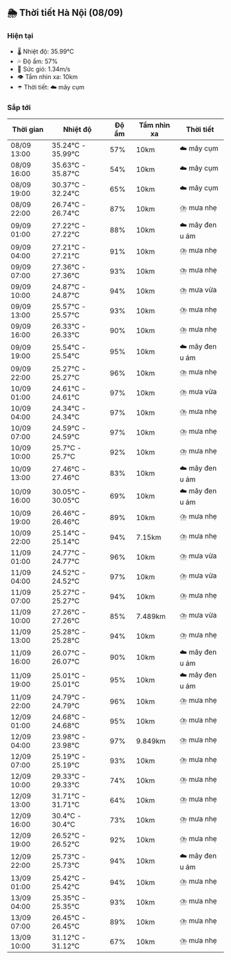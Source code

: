 ## 🌦️ Thời tiết Hà Nội (08/09)

### Hiện tại

- 🌡️ Nhiệt độ: 35.99℃
- 💦 Độ ẩm: 57%
- 💨 Sức gió: 1.34m/s
- 👁️ Tầm nhìn xa: 10km
- ☂️ Thời tiết: ☁️ mây cụm

### Sắp tới

| Thời gian | Nhiệt độ | Độ ẩm | Tầm nhìn xa | Thời tiết |
| --- | --- | --- | --- | --- |
| 08/09 13:00 | 35.24℃ - 35.99℃ | 57% | 10km | ☁️ mây cụm |
| 08/09 16:00 | 35.63℃ - 35.87℃ | 54% | 10km | ☁️ mây cụm |
| 08/09 19:00 | 30.37℃ - 32.24℃ | 65% | 10km | ☁️ mây cụm |
| 08/09 22:00 | 26.74℃ - 26.74℃ | 87% | 10km | ⛈️ mưa nhẹ |
| 09/09 01:00 | 27.22℃ - 27.22℃ | 88% | 10km | ☁️ mây đen u ám |
| 09/09 04:00 | 27.21℃ - 27.21℃ | 91% | 10km | ⛈️ mưa nhẹ |
| 09/09 07:00 | 27.36℃ - 27.36℃ | 93% | 10km | ⛈️ mưa nhẹ |
| 09/09 10:00 | 24.87℃ - 24.87℃ | 94% | 10km | ⛈️ mưa vừa |
| 09/09 13:00 | 25.57℃ - 25.57℃ | 93% | 10km | ⛈️ mưa nhẹ |
| 09/09 16:00 | 26.33℃ - 26.33℃ | 90% | 10km | ⛈️ mưa nhẹ |
| 09/09 19:00 | 25.54℃ - 25.54℃ | 95% | 10km | ☁️ mây đen u ám |
| 09/09 22:00 | 25.27℃ - 25.27℃ | 96% | 10km | ⛈️ mưa nhẹ |
| 10/09 01:00 | 24.61℃ - 24.61℃ | 97% | 10km | ⛈️ mưa vừa |
| 10/09 04:00 | 24.34℃ - 24.34℃ | 97% | 10km | ⛈️ mưa nhẹ |
| 10/09 07:00 | 24.59℃ - 24.59℃ | 97% | 10km | ⛈️ mưa nhẹ |
| 10/09 10:00 | 25.7℃ - 25.7℃ | 92% | 10km | ⛈️ mưa nhẹ |
| 10/09 13:00 | 27.46℃ - 27.46℃ | 83% | 10km | ☁️ mây đen u ám |
| 10/09 16:00 | 30.05℃ - 30.05℃ | 69% | 10km | ☁️ mây đen u ám |
| 10/09 19:00 | 26.46℃ - 26.46℃ | 89% | 10km | ⛈️ mưa nhẹ |
| 10/09 22:00 | 25.14℃ - 25.14℃ | 94% | 7.15km | ⛈️ mưa nhẹ |
| 11/09 01:00 | 24.77℃ - 24.77℃ | 96% | 10km | ⛈️ mưa vừa |
| 11/09 04:00 | 24.52℃ - 24.52℃ | 97% | 10km | ⛈️ mưa vừa |
| 11/09 07:00 | 25.27℃ - 25.27℃ | 94% | 10km | ⛈️ mưa nhẹ |
| 11/09 10:00 | 27.26℃ - 27.26℃ | 85% | 7.489km | ⛈️ mưa vừa |
| 11/09 13:00 | 25.28℃ - 25.28℃ | 94% | 10km | ⛈️ mưa nhẹ |
| 11/09 16:00 | 26.07℃ - 26.07℃ | 90% | 10km | ☁️ mây đen u ám |
| 11/09 19:00 | 25.01℃ - 25.01℃ | 95% | 10km | ☁️ mây đen u ám |
| 11/09 22:00 | 24.79℃ - 24.79℃ | 96% | 10km | ⛈️ mưa nhẹ |
| 12/09 01:00 | 24.68℃ - 24.68℃ | 95% | 10km | ⛈️ mưa nhẹ |
| 12/09 04:00 | 23.98℃ - 23.98℃ | 97% | 9.849km | ⛈️ mưa nhẹ |
| 12/09 07:00 | 25.19℃ - 25.19℃ | 93% | 10km | ⛈️ mưa nhẹ |
| 12/09 10:00 | 29.33℃ - 29.33℃ | 74% | 10km | ⛈️ mưa nhẹ |
| 12/09 13:00 | 31.71℃ - 31.71℃ | 64% | 10km | ⛈️ mưa nhẹ |
| 12/09 16:00 | 30.4℃ - 30.4℃ | 73% | 10km | ⛈️ mưa nhẹ |
| 12/09 19:00 | 26.52℃ - 26.52℃ | 92% | 10km | ⛈️ mưa nhẹ |
| 12/09 22:00 | 25.73℃ - 25.73℃ | 94% | 10km | ☁️ mây đen u ám |
| 13/09 01:00 | 25.42℃ - 25.42℃ | 94% | 10km | ⛈️ mưa nhẹ |
| 13/09 04:00 | 25.35℃ - 25.35℃ | 93% | 10km | ⛈️ mưa nhẹ |
| 13/09 07:00 | 26.45℃ - 26.45℃ | 89% | 10km | ⛈️ mưa nhẹ |
| 13/09 10:00 | 31.12℃ - 31.12℃ | 67% | 10km | ⛈️ mưa nhẹ |
